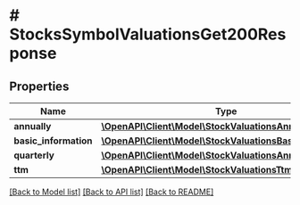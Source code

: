 # # StocksSymbolValuationsGet200Response

## Properties

Name | Type | Description | Notes
------------ | ------------- | ------------- | -------------
**annually** | [**\OpenAPI\Client\Model\StockValuationsAnnuallyInner[]**](StockValuationsAnnuallyInner.md) |  | [optional]
**basic_information** | [**\OpenAPI\Client\Model\StockValuationsBasicInformation**](StockValuationsBasicInformation.md) |  | [optional]
**quarterly** | [**\OpenAPI\Client\Model\StockValuationsAnnuallyInner[]**](StockValuationsAnnuallyInner.md) |  | [optional]
**ttm** | [**\OpenAPI\Client\Model\StockValuationsTtm**](StockValuationsTtm.md) |  | [optional]

[[Back to Model list]](../../README.md#models) [[Back to API list]](../../README.md#endpoints) [[Back to README]](../../README.md)
